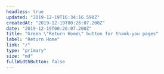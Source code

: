```yaml
---
headless: true
updated: "2019-12-19T16:34:16.598Z"
createdAt: "2019-12-19T00:26:07.200Z"
date: "2019-12-19T00:26:07.200Z"
title: "Green \"Return Home\" button for thank-you pages"
label: "Return Home"
link: "/"
type: "primary"
size: "md"
fullWidthButton: false
---
```

